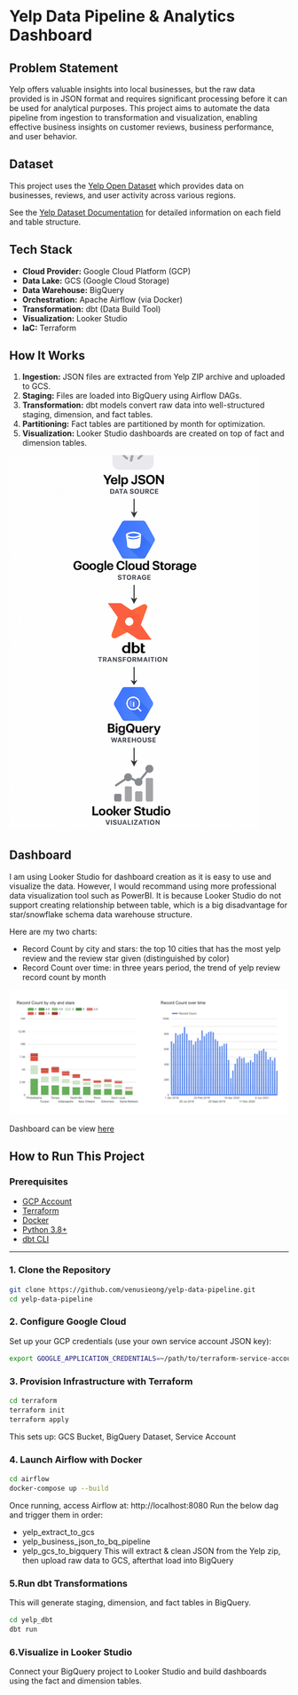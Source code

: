 # Yelp Data Pipeline & Analytics Dashboard

## Problem Statement

Yelp offers valuable insights into local businesses, but the raw data provided is in JSON format and requires significant processing before it can be used for analytical purposes. This project aims to automate the data pipeline from ingestion to transformation and visualization, enabling effective business insights on customer reviews, business performance, and user behavior.

## Dataset

This project uses the [Yelp Open Dataset](https://business.yelp.com/data/resources/open-dataset/) which provides data on businesses, reviews, and user activity across various regions.

See the [Yelp Dataset Documentation](Yelp_Dataset_Documentation.pdf) for detailed information on each field and table structure.

## Tech Stack

- **Cloud Provider:** Google Cloud Platform (GCP)
- **Data Lake:** GCS (Google Cloud Storage)
- **Data Warehouse:** BigQuery
- **Orchestration:** Apache Airflow (via Docker)
- **Transformation:** dbt (Data Build Tool)
- **Visualization:** Looker Studio
- **IaC:** Terraform

## How It Works

1. **Ingestion:** JSON files are extracted from Yelp ZIP archive and uploaded to GCS.
2. **Staging:** Files are loaded into BigQuery using Airflow DAGs.
3. **Transformation:** dbt models convert raw data into well-structured staging, dimension, and fact tables.
4. **Partitioning:** Fact tables are partitioned by month for optimization.
5. **Visualization:** Looker Studio dashboards are created on top of fact and dimension tables.

<img src="pipeline_diagram.png" alt="Pipeline Diagram" width="450"/>

## Dashboard
I am using Looker Studio for dashboard creation as it is easy to use and visualize the data. However, I would recommand using more professional data visualization tool such as PowerBI. It is because Looker Studio do not support creating relationship between table, which is a big disadvantage for star/snowflake schema data warehouse structure. 

Here are my two charts:
- Record Count by city and stars: the top 10 cities that has the most yelp review and the review star given (distinguished by color)
- Record Count over time: in three years period, the trend of yelp review record count by month

<img src="yelp_dashboard.png" width="700"/>

Dashboard can be view [here](https://lookerstudio.google.com/s/krFjL8HUM14)


## How to Run This Project

### Prerequisites

- [GCP Account](https://console.cloud.google.com/)
- [Terraform](https://developer.hashicorp.com/terraform/downloads)
- [Docker](https://docs.docker.com/get-docker/)
- [Python 3.8+](https://www.python.org/)
- [dbt CLI](https://docs.getdbt.com/dbt-cli/installation)

---

### 1. Clone the Repository

```bash
git clone https://github.com/venusieong/yelp-data-pipeline.git
cd yelp-data-pipeline
```

### 2. Configure Google Cloud
Set up your GCP credentials (use your own service account JSON key):

```bash
export GOOGLE_APPLICATION_CREDENTIALS=~/path/to/terraform-service-account.json
```

### 3. Provision Infrastructure with Terraform
```bash
cd terraform
terraform init
terraform apply
```
This sets up: GCS Bucket, BigQuery Dataset, Service Account

### 4. Launch Airflow with Docker
```bash
cd airflow
docker-compose up --build
```
Once running, access Airflow at: http://localhost:8080
Run the below dag and trigger them in order:
- yelp_extract_to_gcs
- yelp_business_json_to_bq_pipeline
- yelp_gcs_to_bigquery
This will extract & clean JSON from the Yelp zip, then upload raw data to GCS, afterthat load into BigQuery

### 5.Run dbt Transformations
This will generate staging, dimension, and fact tables in BigQuery.
```bash
cd yelp_dbt
dbt run
```

### 6.Visualize in Looker Studio
Connect your BigQuery project to Looker Studio and build dashboards using the fact and dimension tables.

